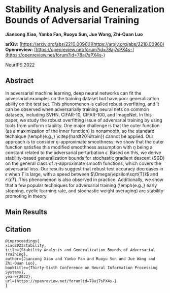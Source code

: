 # Stability Analysis and Generalization Bounds of Adversarial Training

**Jiancong Xiao, Yanbo Fan, Ruoyu Sun, Jue Wang, Zhi-Quan Luo**

**arXiv:** [https://arxiv.org/abs/2210.00960](https://arxiv.org/abs/2210.00960) 
**Openreview:** [https://openreview.net/forum?id=78aj7sPX4s-](https://openreview.net/forum?id=78aj7sPX4s-)

NeurIPS 2022

## Abstract

In adversarial machine learning, deep neural networks can fit the adversarial examples on the training dataset but have poor generalization ability on the test set. This phenomenon is called robust overfitting, and it can be observed when adversarially training neural nets on common datasets, including SVHN, CIFAR-10, CIFAR-100, and ImageNet. In this paper, we study the robust overfitting issue of adversarial training by using tools from uniform stability. One major challenge is that the outer function (as a maximization of the inner function) is nonsmooth, so the standard technique (\emph{e.g.,} \citep{hardt2016train}) cannot be applied. Our approach is to consider $\eta$-approximate smoothness: we show that the outer function satisfies this modified smoothness assumption with $\eta$ being a constant related to the adversarial perturbation $\epsilon$. Based on this, we derive stability-based generalization bounds for stochastic gradient descent (SGD) on the general class of $\eta$-approximate smooth functions, which covers the adversarial loss. Our results suggest that robust test accuracy decreases in $\epsilon$ when $T$ is large, with a speed between $\Omega(\epsilon\sqrt{T})$ and $\mathcal{O}(\epsilon T)$. This phenomenon is also observed in practice. Additionally, we show that a few popular techniques for adversarial training (\emph{e.g.,} early stopping, cyclic learning rate, and stochastic weight averaging) are stability-promoting in theory.

## Main Results

## Citation
```
@inproceedings{
xiao2022stability,
title={Stability Analysis and Generalization Bounds of Adversarial Training},
author={Jiancong Xiao and Yanbo Fan and Ruoyu Sun and Jue Wang and Zhi-Quan Luo},
booktitle={Thirty-Sixth Conference on Neural Information Processing Systems},
year={2022},
url={https://openreview.net/forum?id=78aj7sPX4s-}
}
```
